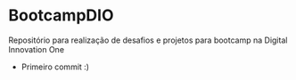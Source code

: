 # BootcampDIO

Repositório para realização de desafios e projetos para bootcamp na Digital Innovation One
 
 - Primeiro commit :)